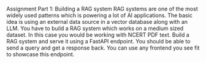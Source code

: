 Assignment Part 1: Building a RAG system
RAG systems are one of the most widely used patterns which is powering a lot of AI applications. The basic idea is using an external data source in a vector database along with an LLM. You have to build a RAG system which works on a medium sized dataset. In this case you would be working with NCERT PDF text.
Build a RAG system and serve it using a FastAPI endpoint. You should be able to send a query and get a response back.
You can use any frontend you see fit to showcase this endpoint.
